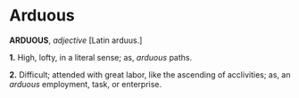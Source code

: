 # Arduous

**ARDUOUS**, _adjective_ \[Latin arduus.\]

**1.** High, lofty, in a literal sense; as, _arduous_ paths.

**2.** Difficult; attended with great labor, like the ascending of acclivities; as, an _arduous_ employment, task, or enterprise.